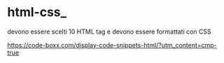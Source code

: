 # html-css_
devono essere scelti 10 HTML tag e devono essere formattati con CSS

https://code-boxx.com/display-code-snippets-html/?utm_content=cmp-true

